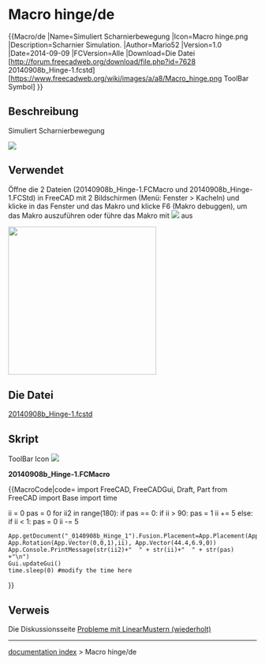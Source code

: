 # Macro hinge/de
{{Macro/de
|Name=Simuliert Scharnierbewegung
|Icon=Macro hinge.png
|Description=Scharnier Simulation.
|Author=Mario52
|Version=1.0
|Date=2014-09-09
|FCVersion=Alle
|Download=Die Datei [http://forum.freecadweb.org/download/file.php?id=7628 20140908b_Hinge-1.fcstd]<br />[https://www.freecadweb.org/wiki/images/a/a8/Macro_hinge.png ToolBar Symbol]
}}

## Beschreibung

Simuliert Scharnierbewegung

![](images/Hing_00.gif )

## Verwendet

Öffne die 2 Dateien (20140908b\_Hinge-1.FCMacro und 20140908b\_Hinge-1.FCStd) in FreeCAD mit 2 Bildschirmen (Menü: Fenster \> Kacheln) und klicke in das Fenster und das Makro und klicke F6 (Makro debuggen), um das Makro auszuführen oder führe das Makro mit ![](images/Std_DlgMacroExecuteDirect.svg ) aus

<img alt="" src=images/Hing_01.png  style="width:300px;">

## Die Datei 

[20140908b\_Hinge-1.fcstd](http://forum.freecadweb.org/download/file.php?id=7628)

## Skript

ToolBar Icon ![](images/Macro_hinge.png )

**20140908b\_Hinge-1.FCMacro**


{{MacroCode|code=
import FreeCAD, FreeCADGui, Draft, Part
from FreeCAD import Base
import time

ii = 0
pas = 0
for ii2 in range(180):
    if pas == 0:
        if ii > 90:
            pas = 1
        ii += 5
    else:
        if ii < 1:
            pas = 0
        ii -= 5
   
    App.getDocument("_0140908b_Hinge_1").Fusion.Placement=App.Placement(App.Vector(0,0,0), App.Rotation(App.Vector(0,0,1),ii), App.Vector(44.4,6.9,0))
    App.Console.PrintMessage(str(ii2)+"  " + str(ii)+"  " + str(pas) +"\n")
    Gui.updateGui()
    time.sleep(0) #modify the time here

}}

## Verweis

Die Diskussionsseite [Probleme mit LinearMustern (wiederholt)](http://forum.freecadweb.org/viewtopic.php?f=3&t=7606&p=62086#p62086)

---
[documentation index](../README.md) > Macro hinge/de
